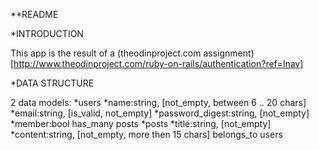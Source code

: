 **README

*INTRODUCTION

This app is the result of a (theodinproject.com assignment)[http://www.theodinproject.com/ruby-on-rails/authentication?ref=lnav]

*DATA STRUCTURE

2 data models:
*users
	*name:string, [not_empty, between 6 .. 20 chars]
	*email:string, [is_valid, not_empty]
	*password_digest:string, [not_empty]
	*member:bool
	has_many posts
*posts
	*title:string, [not_empty]
	*content:string, [not_empty, more then 15 chars]
	belongs_to users